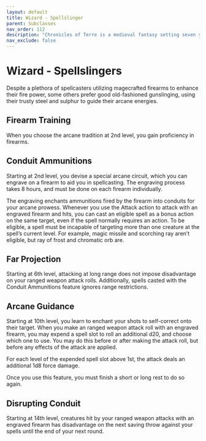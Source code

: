 ```yaml
---
layout: default
title: Wizard - Spellslinger
parent: Subclasses
nav_order: 112
description: "Chronicles of Terre is a medieval fantasy setting seven years in the writing, currently for dungeons & dragons 5th edition."
nav_exclude: false
---
```


# Wizard - Spellslingers

Despite a plethora of spellcasters utilizing magecrafted firearms to enhance their fire power, some others prefer good old-fashioned gunslinging, using their trusty steel and sulphur to guide their arcane energies. 

## Firearm Training

When you choose the arcane tradition at 2nd level, you gain proficiency in firearms. 

## Conduit Ammunitions

Starting at 2nd level, you devise a special arcane circuit, which you can engrave on a firearm to aid you in spellcasting. The engraving process takes 8 hours, and must be done on each firearm individually.

The engraving enchants ammunitions fired by the firearm into conduits for your arcane prowess. Whenever you use the Attack action to attack with an engraved firearm and hits, you can cast an eligible spell as a bonus action on the same target, even if the spell normally requires an action. To be eligible, a spell must be incapable of targeting more than one creature at the spell’s current level. For example, magic missile and scorching ray aren’t eligible, but ray of frost and chromatic orb are.

## Far Projection

Starting at 6th level, attacking at long range does not impose disadvantage on your ranged weapon attack rolls. Additionally, spells casted with the Conduit Ammunitions feature ignores range restrictions.

## Arcane Guidance

Starting at 10th level, you learn to enchant your shots to self-correct onto their target. When you make an ranged weapon attack roll with an engraved firearm, you may expend a spell slot to roll an additional d20, and choose which one to use. You may do this before or after making the attack roll, but before any effects of the attack are applied.

For each level of the expended spell slot above 1st, the attack deals an additional 1d8 force damage.

Once you use this feature, you must finish a short or long rest to do so again.

## Disrupting Conduit

Starting at 14th level, creatures hit by your ranged weapon attacks with an engraved firearm has disadvantage on the next saving throw against your spells until the end of your next round.